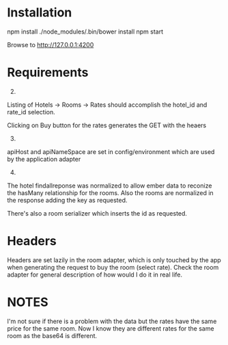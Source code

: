 # Installation

npm install
./node_modules/.bin/bower install
npm start

Browse to http://127.0.0.1:4200

# Requirements

2)

Listing of Hotels -> Rooms -> Rates should accomplish the hotel_id and rate_id selection.

Clicking on Buy button for the rates generates the GET with the heaers

3)

apiHost and apiNameSpace are set in config/environment which are used by the application adapter

4)

The hotel findallreponse was normalized to allow ember data to reconize the hasMany relationship for the rooms. Also the rooms are normalized in the response adding the key as requested. 

There's also a room serializer which inserts the id as requested.

# Headers

Headers are set lazily in the room adapter, which is only touched by the app when generating the request to buy the room (select rate). Check the room adapter for general description of how would I do it in real life.

# NOTES

I'm not sure if there is a problem with the data but the rates have the same price for the same room. Now I know they are different rates for the same room as the base64 is different.